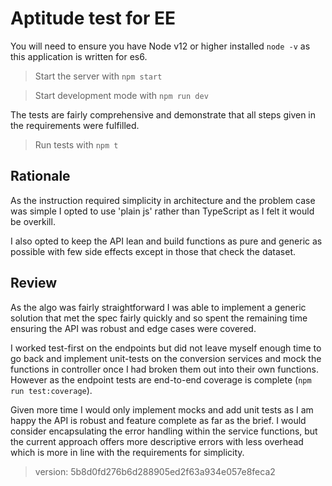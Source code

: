# Aptitude test for EE

You will need to ensure you have Node v12 or higher installed `node -v` as this application is written for es6.

> Start the server with `npm start`

> Start development mode with `npm run dev`

The tests are fairly comprehensive and demonstrate that all steps given in the requirements were fulfilled. 

> Run tests with `npm t`

## Rationale

As the instruction required simplicity in architecture and the problem case was simple I opted to use 'plain js' rather than TypeScript as I felt it would be overkill.

I also opted to keep the API lean and build functions as pure and generic as possible with few side effects except in those that check the dataset.

## Review

As the algo was fairly straightforward I was able to implement a generic solution that met the spec fairly quickly and so spent the remaining time ensuring the API was robust and edge cases were covered.

I worked test-first on the endpoints but did not leave myself enough time to go back and implement unit-tests on the conversion services and mock the functions in controller once I had broken them out into their own functions. However as the endpoint tests are end-to-end coverage is complete (`npm run test:coverage`).

Given more time I would only implement mocks and add unit tests as I am happy the API is robust and feature complete as far as the brief. I would consider encapsulating the error handling within the service functions, but the current approach offers more descriptive errors with less overhead which is more in line with the requirements for simplicity.

> version: 5b8d0fd276b6d288905ed2f63a934e057e8feca2
